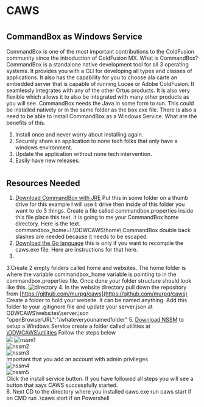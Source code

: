 # CAWS

#
## CommandBox as Windows Service

CommandBox is one of the most important contributions to the ColdFusion community since the introduction of ColdFusion MX. What is CommandBox? CommandBox is a standalone native development tool for all 3 operating systems. It provides you with a CLI for developing all types and classes of applications. It also has the capability for you to choose ala carte an embedded server that is capable of running Lucee or Adobe ColdFusion. It seamlessly integrates with any of the other Ortus products.  It is also very flexible which allows it to also be integrated with many other products as you will see. CommandBox needs the Java in some form to run. This could be installed natively or in the same folder as the box.exe file. There is also a need to be able to install CommandBox as a Windows Service. What are the benefits of this.

1. Install once and never worry about installing again.
2. Securely share an application to none tech folks that only have a windows environment.
3. Update the application without none tech intervention.
4. Easily have new releases.

#
## Resources Needed

1. [Download CommandBox with JRE](https://www.ortussolutions.com/products/commandbox)
Put this in some folder on a thumb drive for this example I will use I: drive then inside of this folder you want to do 3 things. Create a file called commandbox.properties inside this file place this text. It is going to me your CommandBox home directory. Here is the text. commandbox\_home=I:\\ODWCAWS\\home\\.CommandBox
double back slashes are needed because it needs to be escaped.
2. [Download the Go language](https://golang.org/) this is only if you want to recompile the caws.exe file. Here are instructions for that here.
3.
3.Create 2 empty folders called home and websites. The home folder is where the variable commandbox\_home variable is pointing to in the commandbox.properties file.
Once done your folder structure should look like this.
 ![directory](https://user-images.githubusercontent.com/530964/32448028-c7008990-c2db-11e7-95c7-dd9d1922d167.jpg)
4. In the website directory pull down the repository from
 [https://github.com/murpg/caws](https://github.com/murpg/caws)
Create a folder to hold your website. It can be named anything. Add this folder to your .gitignore file and update your server.json
at ODWCAWS\websites\server.json  
&quot;openBrowserURL&quot;:&quot;/whateveryounamedfolder&quot;
5. [Download NSSM](https://nssm.cc/download) to setup a Windows Service create a folder called utilities at [\\ODWCAWS\utilities](./../../%5C%5CODWCAWS%5Cutilities)
Follow the steps below  
 ![](data:image/*gwUEIAABCECgqwT++X2/8v8BgbFhL1DoikQAAAAASUVORK5CYII=)
![nssm1](https://user-images.githubusercontent.com/530964/32448281-82657c04-c2dc-11e7-85a9-f0f1af1ebb92.jpg)  
![nssm2](https://user-images.githubusercontent.com/530964/32448304-924c8db0-c2dc-11e7-97ab-bf6a930fee20.jpg)  
![nssm3](https://user-images.githubusercontent.com/530964/32448346-a8ec8250-c2dc-11e7-992a-b942fee3d717.jpg)  
Important that you add an account with admin privileges  
![nssm4](https://user-images.githubusercontent.com/530964/32448577-460c8b70-c2dd-11e7-9c7d-4677b91686e4.jpg)  
![nssm5](https://user-images.githubusercontent.com/530964/32448598-557962d6-c2dd-11e7-8331-fa134fde72af.jpg)   
Click the install service button. If you have followed all steps you will see a button that says CAWS successfully started.  
6. Next CD to the directory where you installed caws.exe run caws start if on CMD run .\caws start if on Powershell